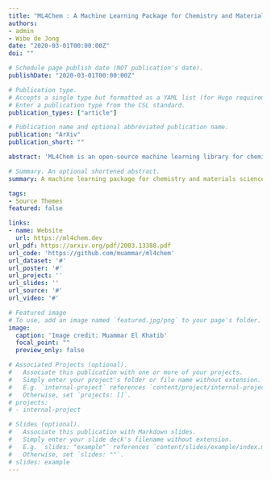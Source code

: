 ```yaml
---
title: "ML4Chem : A Machine Learning Package for Chemistry and Materials Science"
authors:
- admin
- Wibe de Jong
date: "2020-03-01T00:00:00Z"
doi: ""

# Schedule page publish date (NOT publication's date).
publishDate: "2020-03-01T00:00:00Z"

# Publication type.
# Accepts a single type but formatted as a YAML list (for Hugo requirements).
# Enter a publication type from the CSL standard.
publication_types: ["article"]

# Publication name and optional abbreviated publication name.
publication: "ArXiv"
publication_short: ""

abstract: 'ML4Chem is an open-source machine learning library for chemistry and materials science. It provides an extendable platform to develop and deploy machine learning models and pipelines and is targeted to the non-expert and expert users. ML4Chem follows user-experience design and offers the needed tools to go from data preparation to inference. Here we introduce its atomistic module for the implementation, deployment, and reproducibility of atom-centered models. This module is composed of six core building blocks: data, featurization, models, model optimization, inference, and visualization. We present their functionality and easiness of use with demonstrations utilizing neural networks and kernel ridge regression algorithms.'

# Summary. An optional shortened abstract.
summary: A machine learning package for chemistry and materials science.

tags:
- Source Themes
featured: false

links:
- name: Website
  url: https://ml4chem.dev
url_pdf: https://arxiv.org/pdf/2003.13388.pdf
url_code: 'https://github.com/muammar/ml4chem'
url_dataset: '#'
url_poster: '#'
url_project: ''
url_slides: ''
url_source: '#'
url_video: '#'

# Featured image
# To use, add an image named `featured.jpg/png` to your page's folder. 
image:
  caption: 'Image credit: Muammar El Khatib'
  focal_point: ""
  preview_only: false

# Associated Projects (optional).
#   Associate this publication with one or more of your projects.
#   Simply enter your project's folder or file name without extension.
#   E.g. `internal-project` references `content/project/internal-project/index.md`.
#   Otherwise, set `projects: []`.
# projects:
# - internal-project

# Slides (optional).
#   Associate this publication with Markdown slides.
#   Simply enter your slide deck's filename without extension.
#   E.g. `slides: "example"` references `content/slides/example/index.md`.
#   Otherwise, set `slides: ""`.
# slides: example
---
```


<!-- {{% callout note %}}
Create your slides in Markdown - click the *Slides* button to check out the example.
{{% /callout %}}

Add the publication's **full text** or **supplementary notes** here. You can use rich formatting such as including [code, math, and images](https://docs.hugoblox.com/content/writing-markdown-latex/). -->
